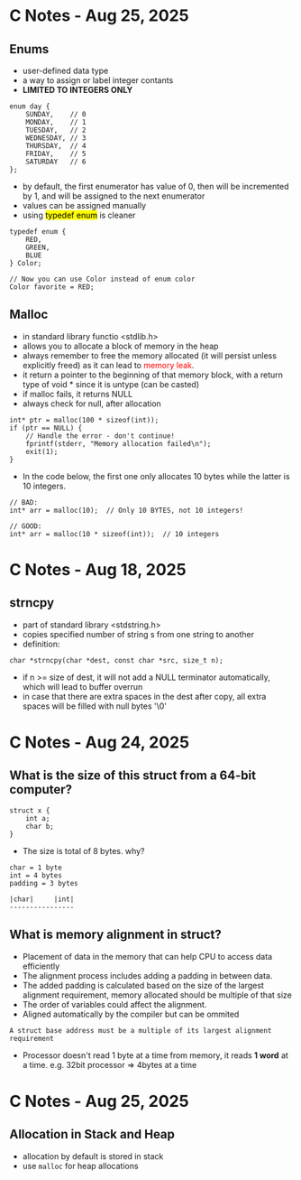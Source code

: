 # C Notes - Aug 25, 2025

## Enums
- user-defined data type
- a way to assign or label integer contants
- **LIMITED TO INTEGERS ONLY**
```
enum day {
    SUNDAY,    // 0
    MONDAY,    // 1
    TUESDAY,   // 2
    WEDNESDAY, // 3
    THURSDAY,  // 4
    FRIDAY,    // 5
    SATURDAY   // 6
};
```
- by default, the first enumerator has value of 0, then will be incremented by 1, and will be assigned to the next enumerator
- values can be assigned manually
- using <mark>typedef enum</mark> is cleaner
```
typedef enum {
    RED,
    GREEN,
    BLUE
} Color;

// Now you can use Color instead of enum color
Color favorite = RED;
```

## Malloc
- in standard library functio <stdlib.h>
- allows you to allocate a block of memory in the heap
- always remember to free the memory allocated (it will persist unless explicitly freed) as it can lead to <span style="color: red">memory leak</span>.
- it return a pointer to the beginning of that memory block, with a return type of void * since it is untype (can be casted)
- if malloc fails, it returns NULL
- always check for null, after allocation
```
int* ptr = malloc(100 * sizeof(int));
if (ptr == NULL) {
    // Handle the error - don't continue!
    fprintf(stderr, "Memory allocation failed\n");
    exit(1);
}
```
- In the code below, the first one only allocates 10 bytes while the latter is 10 integers.

```
// BAD:
int* arr = malloc(10);  // Only 10 BYTES, not 10 integers!

// GOOD:
int* arr = malloc(10 * sizeof(int));  // 10 integers
```

C Notes - Aug 18, 2025
===

## strncpy 
- part of standard library <stdstring.h>
- copies specified number of string s from one string to another
- definition:

```
char *strncpy(char *dest, const char *src, size_t n);
```
- if n >= size of dest, it will not add a NULL terminator automatically, which will lead to buffer overrun
- in case that there are extra spaces in the dest after copy, all extra spaces will be filled with null bytes '\0'

# C Notes - Aug 24, 2025

## What is the size of this struct from a 64-bit computer?
```
struct x {
    int a;
    char b;
}
```
- The size is total of 8 bytes. why?
```
char = 1 byte
int = 4 bytes
padding = 3 bytes

|char|     |int|
----------------
```

## What is memory alignment in struct?
- Placement of data in the memory that can help CPU to access data efficiently
- The alignment process includes adding a padding in between data.
- The added padding is calculated based on the size of the largest alignment requirement, memory allocated should be multiple of that size
- The order of variables could affect the alignment.
- Aligned automatically by the compiler but can be  ommited 

`A struct base address must be a multiple of its largest alignment requirement`

- Processor doesn't read 1 byte at a time from memory, it reads **1 word** at a time. e.g. 32bit processor => 4bytes at a time

# C Notes - Aug 25, 2025

## Allocation in Stack and Heap
- allocation by default is stored in stack
- use `malloc` for heap allocations

